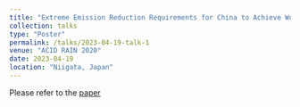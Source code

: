 ```yaml
---
title: "Extreme Emission Reduction Requirements for China to Achieve World Health Organization Global Air Quality Guidelines"
collection: talks
type: "Poster"
permalink: /talks/2023-04-19-talk-1
venue: "ACID RAIN 2020"
date: 2023-04-19
location: "Niigata, Japan"
---
```


Please refer to the [paper](https://pubs.acs.org/doi/abs/10.1021/acs.est.2c09164)
